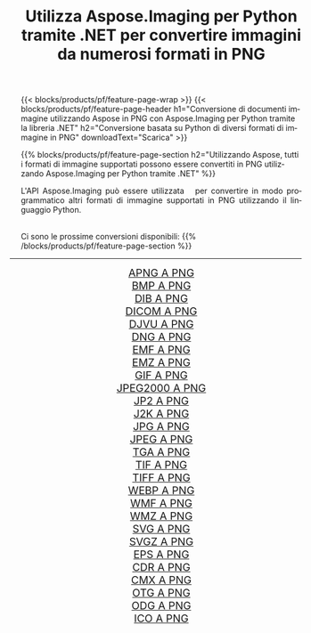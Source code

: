 ﻿---
title: Utilizza Aspose.Imaging per Python tramite .NET per convertire immagini da numerosi formati in PNG 
weight: 3920
url: /it/python-net/conversion/to/png 
lang: it
langdirlevel: 2
locales: zh-hans,ja,it,ru,de,es,fr,nl,id,lt,pl,pt,vi,tr,ko,zh-hant,ar,hi,th,sv,cs,uk,he
description: Puoi utilizzare Aspose.Imaging per Python tramite la libreria .NET per convertire da una varietà di formati in PNG
---

{{< blocks/products/pf/feature-page-wrap >}}
{{< blocks/products/pf/feature-page-header h1="Conversione di documenti immagine utilizzando Aspose in PNG con Aspose.Imaging per Python tramite la libreria .NET" h2="Conversione basata su Python di diversi formati di immagine in PNG" downloadText="Scarica" >}}


{{% blocks/products/pf/feature-page-section  h2="Utilizzando Aspose, tutti i formati di immagine supportati possono essere convertiti in PNG utilizzando Aspose.Imaging per Python tramite .NET" %}}
<p align=justify>L'API Aspose.Imaging può essere utilizzata   per convertire in modo programmatico altri formati di immagine supportati in PNG utilizzando il linguaggio Python.</p>
<br/>
Ci sono le prossime conversioni disponibili:
{{% /blocks/products/pf/feature-page-section %}}
<div class="container-fluid productfamilypage bg-gray">
    <div class="convertypes bg-gray agp-content section">
        <div class="container">
		<hr style="margin-left:-20px;"/>
		<div class="row other-converters" style="gap: 10px;font-size: 19px;text-align:center;">
		    <div class='col-md-2 other-converter remove-lp remove-rp'><a href="/imaging/it/python-net/conversion/apng-to-png" style="padding:15px;">APNG A PNG</a></div>
<div class='col-md-2 other-converter remove-lp remove-rp'><a href="/imaging/it/python-net/conversion/bmp-to-png" style="padding:15px;">BMP A PNG</a></div>
<div class='col-md-2 other-converter remove-lp remove-rp'><a href="/imaging/it/python-net/conversion/dib-to-png" style="padding:15px;">DIB A PNG</a></div>
<div class='col-md-2 other-converter remove-lp remove-rp'><a href="/imaging/it/python-net/conversion/dicom-to-png" style="padding:15px;">DICOM A PNG</a></div>
<div class='col-md-2 other-converter remove-lp remove-rp'><a href="/imaging/it/python-net/conversion/djvu-to-png" style="padding:15px;">DJVU A PNG</a></div>
<div class='col-md-2 other-converter remove-lp remove-rp'><a href="/imaging/it/python-net/conversion/dng-to-png" style="padding:15px;">DNG A PNG</a></div>
<div class='col-md-2 other-converter remove-lp remove-rp'><a href="/imaging/it/python-net/conversion/emf-to-png" style="padding:15px;">EMF A PNG</a></div>
<div class='col-md-2 other-converter remove-lp remove-rp'><a href="/imaging/it/python-net/conversion/emz-to-png" style="padding:15px;">EMZ A PNG</a></div>
<div class='col-md-2 other-converter remove-lp remove-rp'><a href="/imaging/it/python-net/conversion/gif-to-png" style="padding:15px;">GIF A PNG</a></div>
<div class='col-md-2 other-converter remove-lp remove-rp'><a href="/imaging/it/python-net/conversion/jpeg2000-to-png" style="padding:15px;">JPEG2000 A PNG</a></div>
<div class='col-md-2 other-converter remove-lp remove-rp'><a href="/imaging/it/python-net/conversion/jp2-to-png" style="padding:15px;">JP2 A PNG</a></div>
<div class='col-md-2 other-converter remove-lp remove-rp'><a href="/imaging/it/python-net/conversion/j2k-to-png" style="padding:15px;">J2K A PNG</a></div>
<div class='col-md-2 other-converter remove-lp remove-rp'><a href="/imaging/it/python-net/conversion/jpg-to-png" style="padding:15px;">JPG A PNG</a></div>
<div class='col-md-2 other-converter remove-lp remove-rp'><a href="/imaging/it/python-net/conversion/jpeg-to-png" style="padding:15px;">JPEG A PNG</a></div>
<div class='col-md-2 other-converter remove-lp remove-rp'><a href="/imaging/it/python-net/conversion/tga-to-png" style="padding:15px;">TGA A PNG</a></div>
<div class='col-md-2 other-converter remove-lp remove-rp'><a href="/imaging/it/python-net/conversion/tif-to-png" style="padding:15px;">TIF A PNG</a></div>
<div class='col-md-2 other-converter remove-lp remove-rp'><a href="/imaging/it/python-net/conversion/tiff-to-png" style="padding:15px;">TIFF A PNG</a></div>
<div class='col-md-2 other-converter remove-lp remove-rp'><a href="/imaging/it/python-net/conversion/webp-to-png" style="padding:15px;">WEBP A PNG</a></div>
<div class='col-md-2 other-converter remove-lp remove-rp'><a href="/imaging/it/python-net/conversion/wmf-to-png" style="padding:15px;">WMF A PNG</a></div>
<div class='col-md-2 other-converter remove-lp remove-rp'><a href="/imaging/it/python-net/conversion/wmz-to-png" style="padding:15px;">WMZ A PNG</a></div>
<div class='col-md-2 other-converter remove-lp remove-rp'><a href="/imaging/it/python-net/conversion/svg-to-png" style="padding:15px;">SVG A PNG</a></div>
<div class='col-md-2 other-converter remove-lp remove-rp'><a href="/imaging/it/python-net/conversion/svgz-to-png" style="padding:15px;">SVGZ A PNG</a></div>
<div class='col-md-2 other-converter remove-lp remove-rp'><a href="/imaging/it/python-net/conversion/eps-to-png" style="padding:15px;">EPS A PNG</a></div>
<div class='col-md-2 other-converter remove-lp remove-rp'><a href="/imaging/it/python-net/conversion/cdr-to-png" style="padding:15px;">CDR A PNG</a></div>
<div class='col-md-2 other-converter remove-lp remove-rp'><a href="/imaging/it/python-net/conversion/cmx-to-png" style="padding:15px;">CMX A PNG</a></div>
<div class='col-md-2 other-converter remove-lp remove-rp'><a href="/imaging/it/python-net/conversion/otg-to-png" style="padding:15px;">OTG A PNG</a></div>
<div class='col-md-2 other-converter remove-lp remove-rp'><a href="/imaging/it/python-net/conversion/odg-to-png" style="padding:15px;">ODG A PNG</a></div>
<div class='col-md-2 other-converter remove-lp remove-rp'><a href="/imaging/it/python-net/conversion/ico-to-png" style="padding:15px;">ICO A PNG</a></div>
                </div>
        </div>
    </div>
</div>
<br/>

